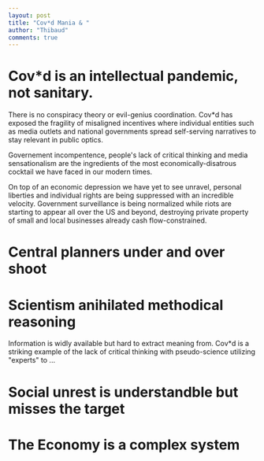 ```yaml
---
layout: post
title: "Cov*d Mania & "
author: "Thibaud"
comments: true
---
```


# Cov\*d is an intellectual pandemic, not sanitary.

There is no conspiracy theory or evil-genius coordination. Cov\*d has exposed the fragility of misaligned incentives where individual entities such as media outlets and national governments spread self-serving narratives to stay relevant in public optics.

Governement incompentence, people's lack of critical thinking and media sensationalism are the ingredients of the most economically-disatrous cocktail we have faced in our modern times.

On top of an economic depression we have yet to see unravel, personal liberties and individual rights are being suppressed with an incredible velocity. Government surveillance is being normalized while riots are starting to appear all over the US and beyond, destroying private property of small and local businesses already cash flow-constrained.

# Central planners under and over shoot

# Scientism anihilated methodical reasoning

Information is widly available but hard to extract meaning from. Cov\*d is a striking example of the lack of critical thinking with pseudo-science utilizing "experts" to ...

# Social unrest is understandble but misses the target

# The Economy is a complex system
